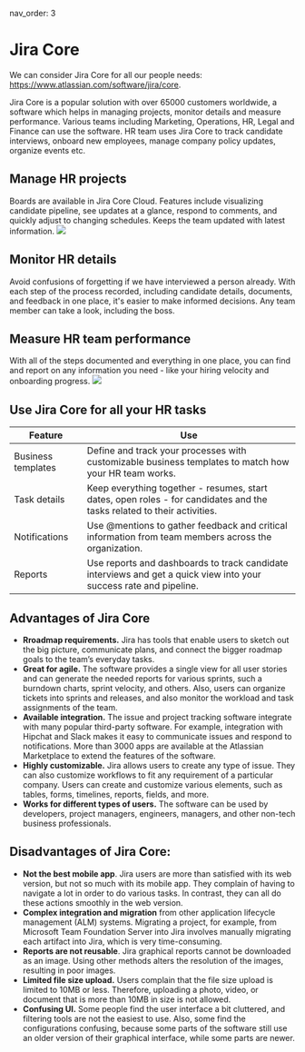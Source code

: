 nav_order: 3
# Jira Core

We can consider Jira Core for all our people needs: <https://www.atlassian.com/software/jira/core>.


Jira Core is a popular solution with over 65000 customers worldwide, a software which helps in managing projects, monitor details and measure performance. Various teams including Marketing, Operations, HR, Legal and Finance can use the software. HR team uses Jira Core to track candidate interviews, onboard new employees, manage company policy updates, organize events etc.


## Manage HR projects

Boards are available in Jira Core Cloud. Features include visualizing candidate pipeline, see updates at a glance, respond to comments, and quickly adjust to changing schedules. Keeps the team updated with latest information.
![](https://github.com/dilruba-n/dilruba-n.github.io/blob/master/jiro1.png)

## Monitor HR details

Avoid confusions of forgetting if we have interviewed a person already. With each step of the process recorded, including candidate details, documents, and feedback in one place, it's easier to make informed decisions. Any team member can take a look, including the boss.


## Measure HR team performance

With all of the steps documented and everything in one place, you can find and report on any information you need - like your hiring velocity and onboarding progress.
![](https://github.com/dilruba-n/dilruba-n.github.io/blob/master/jiro2.png)

## Use Jira Core for all your HR tasks


| Feature | Use |
|----|----|
| Business templates | Define and track your processes with customizable business templates to match how your HR team works. |
| Task details | Keep everything together - resumes, start dates, open roles - for candidates and the tasks related to their activities. |
| Notifications | Use @mentions to gather feedback and critical information from team members across the organization. |
| Reports | Use reports and dashboards to track candidate interviews and get a quick view into your success rate and pipeline. |


## Advantages of Jira Core

* **Rroadmap requirements.** Jira has tools that enable users to sketch out the big picture, communicate plans, and connect the bigger roadmap goals to the team’s everyday tasks.
* **Great for agile.** The software provides a single view for all user stories and can generate the needed reports for various sprints, such a burndown charts, sprint velocity, and others. Also, users can organize tickets into sprints and releases, and also monitor the workload and task assignments of the team.
* **Available integration.** The issue and project tracking software integrate with many popular third-party software. For example, integration with Hipchat and Slack makes it easy to communicate issues and respond to notifications. More than 3000 apps are available at the Atlassian Marketplace to extend the features of the software.
* **Highly customizable.** Jira allows users to create any type of issue. They can also customize workflows to fit any requirement of a particular company. Users can create and customize various elements, such as tables, forms, timelines, reports, fields, and more.
* **Works for different types of users.** The software can be used by developers, project managers, engineers, managers, and other non-tech business professionals.


## Disadvantages of Jira Core:

* **Not the best mobile app**. Jira users are more than satisfied with its web version, but not so much with its mobile app. They complain of having to navigate a lot in order to do various tasks. In contrast, they can all do these actions smoothly in the web version.
* **Complex integration and migration** from other application lifecycle management (ALM) systems. Migrating a project, for example, from Microsoft Team Foundation Server into Jira involves manually migrating each artifact into Jira, which is very time-consuming.
* **Reports are not reusable**. Jira graphical reports cannot be downloaded as an image. Using other methods alters the resolution of the images, resulting in poor images.
* **Limited file size upload.** Users complain that the file size upload is limited to 10MB or less. Therefore, uploading a photo, video, or document that is more than 10MB in size is not allowed.
* **Confusing UI.** Some people find the user interface a bit cluttered, and filtering tools are not the easiest to use. Also, some find the configurations confusing, because some parts of the software still use an older version of their graphical interface, while some parts are newer.


